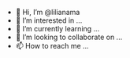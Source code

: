 - 👋 Hi, I’m @lilianama
- 👀 I’m interested in ...
- 🌱 I’m currently learning ...
- 💞️ I’m looking to collaborate on ...
- 📫 How to reach me ...

<!---
lilianama/lilianama is a ✨ special ✨ repository because its `README.md` (this file) appears on your GitHub profile.
You can click the Preview link to take a look at your changes.
--->
